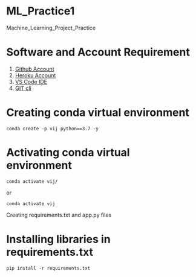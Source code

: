 # ML_Practice1
Machine_Learning_Project_Practice

# Software and Account Requirement
1. [Github Account](https://github.com)
2. [Heroku Account](https://dashboard.heroku.com)
3. [VS Code IDE](https://code.visualstudio.com/download)
4. [GIT cli](https://git-scm.com/downloads)

# Creating conda virtual environment
```
conda create -p vij python==3.7 -y
```
# Activating conda virtual environment
```
conda activate vij/
```
or
```
conda activate vij
```

Creating requirements.txt and app.py files
# Installing libraries in requirements.txt
```
pip install -r requirements.txt
```